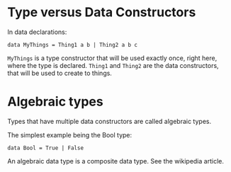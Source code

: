 # Type versus Data Constructors

In data declarations:

```
data MyThings = Thing1 a b | Thing2 a b c
```

`MyThings` is a type constructor that will be used exactly once, right here,
where the type is declared. `Thing1` and `Thing2` are the data constructors,
that will be used to create to things.

# Algebraic types

Types that have multiple data constructors are called algebraic types.

The simplest example being the Bool type:

```
data Bool = True | False
```

An algebraic data type is a composite data type. See the wikipedia article. 

